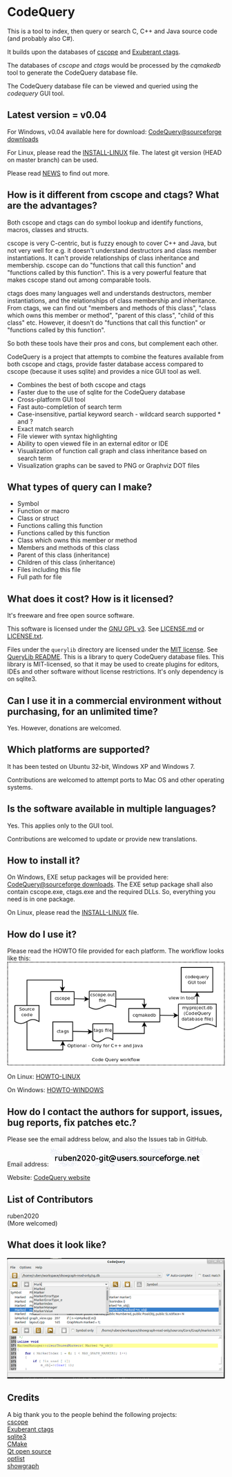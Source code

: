 CodeQuery
=========

This is a tool to index, then query or search C, C++ and Java source code (and probably also C#).

It builds upon the databases of [cscope](http://cscope.sourceforge.net/) and [Exuberant ctags](http://ctags.sourceforge.net/).

The databases of *cscope* and *ctags* would be processed by the *cqmakedb* tool to generate the CodeQuery database file.

The CodeQuery database file can be viewed and queried using the *codequery* GUI tool.


## Latest version = v0.04

For Windows, v0.04 available here for download: [CodeQuery@sourceforge downloads](https://sourceforge.net/projects/codequery/files/)

For Linux, please read the [INSTALL-LINUX](doc/INSTALL-LINUX.md) file. The latest git version (HEAD on master branch) can be used.

Please read [NEWS](NEWS.txt) to find out more.


## How is it different from cscope and ctags? What are the advantages?

Both cscope and ctags can do symbol lookup and identify functions, macros, classes and structs.

cscope is very C-centric, but is fuzzy enough to cover C++ and Java, but not very well for e.g. it doesn't understand destructors and class member instantiations. It can't provide relationships of class inheritance and membership. cscope can do "functions that call this function" and "functions called by this function". This is a very powerful feature that makes cscope stand out among comparable tools.

ctags does many languages well and understands destructors, member instantiations, and the relationships of class membership and inheritance. From ctags, we can find out "members and methods of this class", "class which owns this member or method", "parent of this class", "child of this class" etc. However, it doesn't do "functions that call this function" or "functions called by this function".

So both these tools have their pros and cons, but complement each other.

CodeQuery is a project that attempts to combine the features available from both cscope and ctags, provide faster database access compared to cscope (because it uses sqlite) and provides a nice GUI tool as well.

* Combines the best of both cscope and ctags
* Faster due to the use of sqlite for the CodeQuery database
* Cross-platform GUI tool
* Fast auto-completion of search term
* Case-insensitive, partial keyword search - wildcard search supported * and ?
* Exact match search
* File viewer with syntax highlighting
* Ability to open viewed file in an external editor or IDE
* Visualization of function call graph and class inheritance based on search term
* Visualization graphs can be saved to PNG or Graphviz DOT files


## What types of query can I make?

* Symbol
* Function or macro
* Class or struct
* Functions calling this function
* Functions called by this function
* Class which owns this member or method
* Members and methods of this class
* Parent of this class (inheritance)
* Children of this class (inheritance)
* Files including this file
* Full path for file


## What does it cost? How is it licensed?

It's freeware and free open source software.

This software is licensed under the [GNU GPL v3](http://www.gnu.org/licenses/gpl.html). See [LICENSE.md](LICENSE.md) or [LICENSE.txt](windows-install/LICENSE.txt).

Files under the `querylib` directory are licensed under the [MIT license](http://opensource.org/licenses/MIT). See [QueryLib README](querylib/README.txt). This is a library to query CodeQuery database files. This library is MIT-licensed, so that it may be used to create plugins for editors, IDEs and other software without license restrictions. It's only dependency is on sqlite3.


## Can I use it in a commercial environment without purchasing, for an unlimited time?

Yes. However, donations are welcomed.


## Which platforms are supported?

It has been tested on Ubuntu 32-bit, Windows XP and Windows 7.

Contributions are welcomed to attempt ports to Mac OS and other operating systems.


## Is the software available in multiple languages?

Yes. This applies only to the GUI tool.

Contributions are welcomed to update or provide new translations.


## How to install it?

On Windows, EXE setup packages will be provided here: [CodeQuery@sourceforge downloads](https://sourceforge.net/projects/codequery/files/). The EXE setup package shall also contain cscope.exe, ctags.exe and the required DLLs. So, everything you need is in one package.

On Linux, please read the [INSTALL-LINUX](doc/INSTALL-LINUX.md) file.


## How do I use it?

Please read the HOWTO file provided for each platform. The workflow looks like this:
![CodeQuery workflow](doc/workflow.png)

On Linux: [HOWTO-LINUX](doc/HOWTO-LINUX.md)

On Windows: [HOWTO-WINDOWS](windows-install/HOWTO-WINDOWS.txt)


## How do I contact the authors for support, issues, bug reports, fix patches etc.?

Please see the email address below, and also the Issues tab in GitHub.

Email address: ![Contact address](doc/emailaddr.png)

Website: [CodeQuery website](https://github.com/ruben2020/codequery)


## List of Contributors

ruben2020   
(More welcomed)


## What does it look like?

![CodeQuery screenshot](doc/screenshot.png)


## Credits

A big thank you to the people behind the following projects:    
[cscope](http://cscope.sourceforge.net/)   
[Exuberant ctags](http://ctags.sourceforge.net/)   
[sqlite3](http://www.sqlite.org/)   
[CMake](http://www.cmake.org/)   
[Qt open source](http://qt-project.org/)   
[optlist](http://michael.dipperstein.com/optlist/index.html)   
[showgraph](http://code.google.com/p/showgraph/)

